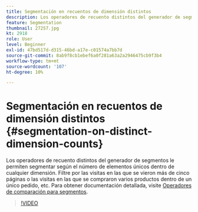 ```yaml
---
title: Segmentación en recuentos de dimensión distintos
description: Los operadores de recuento distintos del generador de segmentos le permiten segmentar según el número de elementos únicos dentro de cualquier dimensión. Filtre por las visitas en las que se vieron más de cinco páginas o las visitas en las que se compraron varios productos dentro de un único pedido, etc.
feature: Segmentation
thumbnail: 27257.jpg
kt: 2918
role: User
level: Beginner
exl-id: 47bd517d-d315-46bd-a17e-c01574a7bb7d
source-git-commit: 8ab9f8cb1ebef6a0f281a63a2a2946475cb9f3b4
workflow-type: tm+mt
source-wordcount: '107'
ht-degree: 10%

---
```


# Segmentación en recuentos de dimensión distintos {#segmentation-on-distinct-dimension-counts}

Los operadores de recuento distintos del generador de segmentos le permiten segmentar según el número de elementos únicos dentro de cualquier dimensión. Filtre por las visitas en las que se vieron más de cinco páginas o las visitas en las que se compraron varios productos dentro de un único pedido, etc. Para obtener documentación detallada, visite [Operadores de comparación para segmentos](https://experienceleague.adobe.com/docs/analytics/components/segmentation/segment-reference/seg-operators.html?lang=es).

>[!VIDEO](https://video.tv.adobe.com/v/27257/?quality=12&learn=on)
